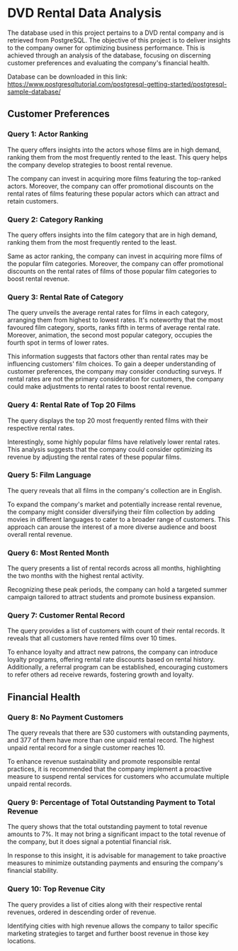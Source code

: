 # DVD Rental Data Analysis

The database used in this project pertains to a DVD rental company and is retrieved from PostgreSQL. 
The objective of this project is to deliver insights to the company owner for optimizing business performance. 
This is achieved through an analysis of the database, focusing on discerning customer preferences and evaluating the company's financial health.

Database can be downloaded in this link: 
https://www.postgresqltutorial.com/postgresql-getting-started/postgresql-sample-database/

## Customer Preferences

### Query 1: Actor Ranking
The query offers insights into the actors whose films are in high demand, ranking them from the most frequently rented to the least. 
This query helps the company develop strategies to boost rental revenue. 

The company can invest in acquiring more films featuring the top-ranked actors. 
Moreover, the company can offer promotional discounts on the rental rates of films featuring these popular actors which can attract and retain customers. 


### Query 2: Category Ranking
The query offers insights into the film category that are in high demand, ranking them from the most frequently rented to the least. 

Same as actor ranking, the company can invest in acquiring more films of the popular film categories. 
Moreover, the company can offer promotional discounts on the rental rates of films of those popular film categories to boost rental revenue. 


### Query 3: Rental Rate of Category
The query unveils the average rental rates for films in each category, arranging them from highest to lowest rates. 
It's noteworthy that the most favoured film category, sports, ranks fifth in terms of average rental rate. Moreover, animation, the second most popular category, 
occupies the fourth spot in terms of lower rates. 

This information suggests that factors other than rental rates may be influencing customers' film choices. 
To gain a deeper understanding of customer preferences, the company may consider conducting surveys. 
If rental rates are not the primary consideration for customers, the company could make adjustments to rental rates to boost rental revenue.


### Query 4: Rental Rate of Top 20 Films
The query displays the top 20 most frequently rented films with their respective rental rates. 

Interestingly, some highly popular films have relatively lower rental rates. 
This analysis suggests that the company could consider optimizing its revenue by adjusting the rental rates of these popular films.


### Query 5: Film Language
The query reveals that all films in the company's collection are in English. 

To expand the company's market and potentially increase rental revenue, 
the company might consider diversifying their film collection by adding movies in different languages to cater to a broader range of customers. 
This approach can arouse the interest of a more diverse audience and boost overall rental revenue.


### Query 6: Most Rented Month
The query presents a list of rental records across all months, highlighting the two months with the highest rental activity. 

Recognizing these peak periods, the company can hold a targeted summer campaign tailored to attract students and promote business expansion. 


### Query 7: Customer Rental Record
The query provides a list of customers with count of their rental records. 
It reveals that all customers have rented films over 10 times. 

To enhance loyalty and attract new patrons, the company can introduce loyalty programs, offering rental rate discounts based on rental history. 
Additionally, a referral program can be established, encouraging customers to refer others ad receive rewards, fostering growth and loyalty.


## Financial Health

### Query 8: No Payment Customers
The query reveals that there are 530 customers with outstanding payments, and 377 of them have more than one unpaid rental record. 
The highest unpaid rental record for a single customer reaches 10. 

To enhance revenue sustainability and promote responsible rental practices, 
it is recommended that the company implement a proactive measure to suspend rental services for customers who accumulate multiple unpaid rental records.


### Query 9: Percentage of Total Outstanding Payment to Total Revenue
The query shows that the total outstanding payment to total revenue amounts to 7%.
It may not bring a significant impact to the total revenue of the company, but it does signal a potential financial risk. 

In response to this insight, it is advisable for management to take proactive measures to minimize outstanding payments and ensuring the company's financial stability.


### Query 10: Top Revenue City
The query provides a list of cities along with their respective rental revenues, ordered in descending order of revenue. 

Identifying cities with high revenue allows the company to tailor specific marketing strategies to target and further boost revenue in those key locations.



